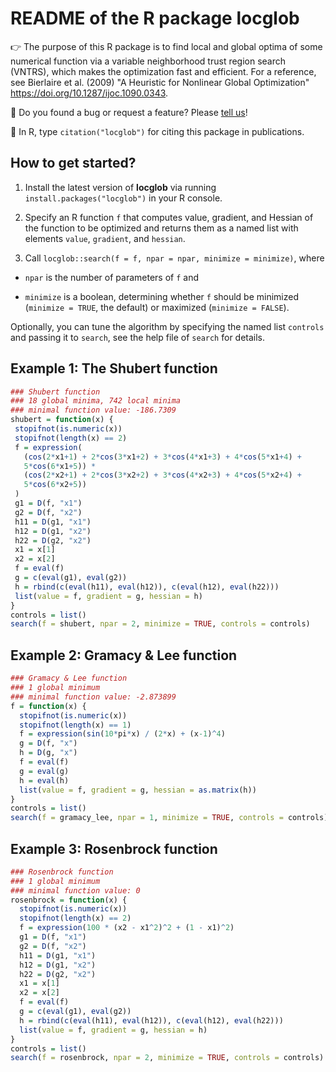 # README of the R package **locglob**

👉 The purpose of this R package is to find local and global optima of some numerical function via a variable neighborhood trust region search (VNTRS), which makes the optimization fast and efficient. For a reference, see Bierlaire et al. (2009) "A Heuristic for Nonlinear Global Optimization" <https://doi.org/10.1287/ijoc.1090.0343>.

💬 Do you found a bug or request a feature? Please [tell us](https://github.com/loelschlaeger/locglob/issues)!

📝 In R, type `citation("locglob")` for citing this package in publications.

## How to get started?

1. Install the latest version of **locglob** via running `install.packages("locglob")` in your R console.

2. Specify an R function `f` that computes value, gradient, and Hessian of the function to be optimized and returns them as a named list with elements `value`, `gradient`, and `hessian`.

3. Call `locglob::search(f = f, npar = npar, minimize = minimize)`, where

  - `npar` is the number of parameters of `f` and
  
  - `minimize` is a boolean, determining whether `f` should be minimized (`minimize = TRUE`, the default) or maximized (`minimize = FALSE`).
  
Optionally, you can tune the algorithm by specifying the named list `controls` and passing it to `search`, see the help file of `search` for details.

## Example 1: The Shubert function

```r
### Shubert function
### 18 global minima, 742 local minima
### minimal function value: -186.7309
shubert = function(x) {
 stopifnot(is.numeric(x))
 stopifnot(length(x) == 2)
 f = expression(
   (cos(2*x1+1) + 2*cos(3*x1+2) + 3*cos(4*x1+3) + 4*cos(5*x1+4) +
   5*cos(6*x1+5)) *
   (cos(2*x2+1) + 2*cos(3*x2+2) + 3*cos(4*x2+3) + 4*cos(5*x2+4) +
   5*cos(6*x2+5))
 )
 g1 = D(f, "x1")
 g2 = D(f, "x2")
 h11 = D(g1, "x1")
 h12 = D(g1, "x2")
 h22 = D(g2, "x2")
 x1 = x[1]
 x2 = x[2]
 f = eval(f)
 g = c(eval(g1), eval(g2))
 h = rbind(c(eval(h11), eval(h12)), c(eval(h12), eval(h22)))
 list(value = f, gradient = g, hessian = h)
}
controls = list()
search(f = shubert, npar = 2, minimize = TRUE, controls = controls)
```

## Example 2: Gramacy & Lee function

```r
### Gramacy & Lee function
### 1 global minimum
### minimal function value: -2.873899
f = function(x) {
  stopifnot(is.numeric(x))
  stopifnot(length(x) == 1)
  f = expression(sin(10*pi*x) / (2*x) + (x-1)^4)
  g = D(f, "x")
  h = D(g, "x")
  f = eval(f)
  g = eval(g)
  h = eval(h)
  list(value = f, gradient = g, hessian = as.matrix(h))
}
controls = list()
search(f = gramacy_lee, npar = 1, minimize = TRUE, controls = controls)
```

## Example 3: Rosenbrock function

```r
### Rosenbrock function
### 1 global minimum
### minimal function value: 0
rosenbrock = function(x) {
  stopifnot(is.numeric(x))
  stopifnot(length(x) == 2)
  f = expression(100 * (x2 - x1^2)^2 + (1 - x1)^2)
  g1 = D(f, "x1")
  g2 = D(f, "x2")
  h11 = D(g1, "x1")
  h12 = D(g1, "x2")
  h22 = D(g2, "x2")
  x1 = x[1]
  x2 = x[2]
  f = eval(f)
  g = c(eval(g1), eval(g2))
  h = rbind(c(eval(h11), eval(h12)), c(eval(h12), eval(h22)))
  list(value = f, gradient = g, hessian = h)
}
controls = list()
search(f = rosenbrock, npar = 2, minimize = TRUE, controls = controls)
```
